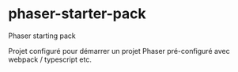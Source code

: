# phaser-starter-pack
Phaser starting pack

Projet configuré pour démarrer un projet Phaser pré-configuré avec webpack / typescript etc.
